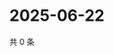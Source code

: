 # 2025-06-22

共 0 条

<!-- BEGIN ZHIHUVIDEO -->
<!-- 最后更新时间 Sun Jun 22 2025 21:20:55 GMT+0800 (China Standard Time) -->

<!-- END ZHIHUVIDEO -->
